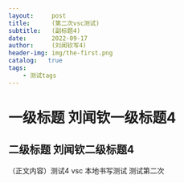 ```yaml
---
layout:     post
title:      (第二次vsc测试)
subtitle:   (副标题4)
date:       2022-09-17
author:     (刘闻钦写4)
header-img: img/the-first.png
catalog:   true
tags:
    - 测试tags
---
```

# 一级标题  刘闻钦一级标题4
## 二级标题  刘闻钦二级标题4
（正文内容）测试4
vsc 本地书写测试 测试第二次
